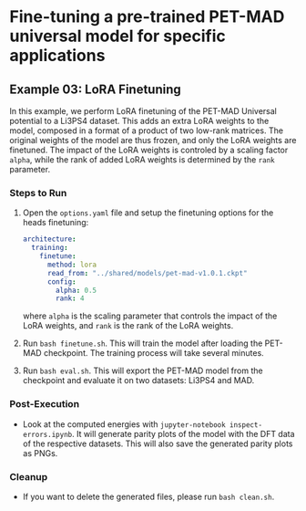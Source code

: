 # Fine-tuning a pre-trained PET-MAD universal model for specific applications

## Example 03: LoRA Finetuning

In this example, we perform LoRA finetuning of the PET-MAD Universal potential to a Li3PS4 dataset. This adds an extra LoRA
weights to the model, composed in a format of a product of two low-rank matrices. The original weights of the model are thus
frozen, and only the LoRA weights are finetuned. The impact of the LoRA weights is controled by a scaling factor `alpha`,
while the rank of added LoRA weights is determined by the `rank` parameter.

### Steps to Run
1. Open the `options.yaml` file and setup the finetuning options for the heads 
   finetuning:

   ```yaml
   architecture:
     training:
       finetune:
         method: lora
         read_from: "../shared/models/pet-mad-v1.0.1.ckpt"
         config:
           alpha: 0.5
           rank: 4
   ```

   where `alpha` is the scaling parameter that controls the impact of the LoRA weights,
   and `rank` is the rank of the LoRA weights.

2. Run `bash finetune.sh`. This will train the model after loading the PET-MAD checkpoint. The training process will take several minutes. 
3. Run `bash eval.sh`. This will export the PET-MAD model from the checkpoint and evaluate it on two datasets: Li3PS4 and MAD.

### Post-Execution
- Look at the computed energies with `jupyter-notebook inspect-errors.ipynb`. It will generate parity plots of the model with the DFT data of the respective datasets. This will also save the generated parity plots as PNGs.

### Cleanup
- If you want to delete the generated files, please run `bash clean.sh`. 
